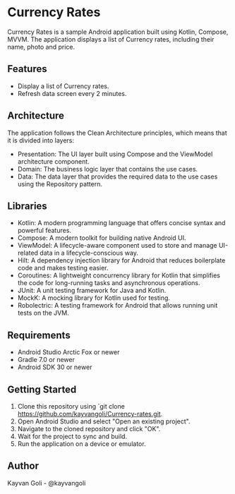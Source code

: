 # Currency Rates

Currency Rates is a sample Android application built using Kotlin, Compose, MVVM. The application displays a list of Currency rates, including their name, photo and price.

## Features

- Display a list of Currency rates.
- Refresh data screen every 2 minutes.

## Architecture

The application follows the Clean Architecture principles, which means that it is divided into layers:

- Presentation: The UI layer built using Compose and the ViewModel architecture component.
- Domain: The business logic layer that contains the use cases.
- Data: The data layer that provides the required data to the use cases using the Repository pattern. 

## Libraries

- Kotlin: A modern programming language that offers concise syntax and powerful features.
- Compose: A modern toolkit for building native Android UI.
- ViewModel: A lifecycle-aware component used to store and manage UI-related data in a lifecycle-conscious way.
- Hilt: A dependency injection library for Android that reduces boilerplate code and makes testing easier.
- Coroutines: A lightweight concurrency library for Kotlin that simplifies the code for long-running tasks and asynchronous operations.
- JUnit: A unit testing framework for Java and Kotlin.
- MockK: A mocking library for Kotlin used for testing.
- Robolectric: A testing framework for Android that allows running unit tests on the JVM.

## Requirements

- Android Studio Arctic Fox or newer
- Gradle 7.0 or newer
- Android SDK 30 or newer

## Getting Started

1. Clone this repository using `git clone https://github.com/kayvangoli/Currency-rates.git.
2. Open Android Studio and select "Open an existing project".
3. Navigate to the cloned repository and click "OK".
4. Wait for the project to sync and build.
5. Run the application on a device or emulator.

## Author

Kayvan Goli - @kayvangoli

